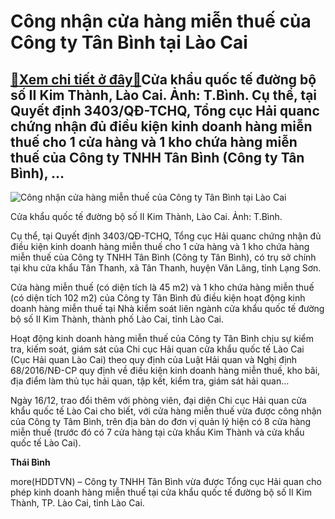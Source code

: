 Công nhận cửa hàng miễn thuế của Công ty Tân Bình tại Lào Cai
=============================================================

[:gift:Xem chi tiết ở đây:gift:](https://hddtvn.com/cong-nhan-cua-hang-mien-thue-cua-cong-ty-tan-binh-tai-lao-cai-2/)Cửa khẩu quốc tế đường bộ số II Kim Thành, Lào Cai. Ảnh: T.Bình. Cụ thể, tại Quyết định 3403/QĐ-TCHQ, Tổng cục Hải quanc chứng nhận đủ điều kiện kinh doanh hàng miễn thuế cho 1 cửa hàng và 1 kho chứa hàng miễn thuế của Công ty TNHH Tân Bình (Công ty Tân Bình), …
----------------------------------------------------------------------------------------------------------------------------------------------------------------------------------------------------------------------------------------------------------------------





![Công nhận cửa hàng miễn thuế của Công ty Tân Bình tại Lào Cai](https://hddtvn.com/wp-content/uploads/2021/01/2039_IMG_0989.jpg "Công nhận cửa hàng miễn thuế của Công ty Tân Bình tại Lào Cai")


Cửa khẩu quốc tế đường bộ số II Kim Thành, Lào Cai. Ảnh: T.Bình.



Cụ thể, tại Quyết định 3403/QĐ-TCHQ, Tổng cục Hải quanc chứng nhận đủ điều kiện kinh doanh hàng miễn thuế cho 1 cửa hàng và 1 kho chứa hàng miễn thuế của Công ty TNHH Tân Bình (Công ty Tân Bình), có trụ sở chính tại khu cửa khẩu Tân Thanh, xã Tân Thanh, huyện Văn Lãng, tỉnh Lạng Sơn.


Cửa hàng miễn thuế (có diện tích là 45 m2) và 1 kho chứa hàng miễn thuế (có diện tích 102 m2) của Công ty Tân Bình đủ điều kiện hoạt động kinh doanh hàng miễn thuế tại Nhà kiểm soát liên ngành cửa khẩu quốc tế đường bộ số II Kim Thành, thành phố Lào Cai, tỉnh Lào Cai.


Hoạt động kinh doanh hàng miễn thuế của Công ty Tân Bình chịu sự kiểm tra, kiếm soát, giám sát của Chi cục Hải quan cửa khẩu quốc tế Lào Cai (Cục Hải quan Lào Cai) theo quy định của Luật Hải quan và Nghị định 68/2016/NĐ-CP quy định về điều kiện kinh doanh hàng miễn thuế, kho bãi, địa điểm làm thủ tục hải quan, tập kết, kiểm tra, giám sát hải quan…


Ngày 16/12, trao đổi thêm với phòng viên, đại diện Chi cục Hải quan cửa khẩu quốc tế Lào Cai cho biết, với cửa hàng miễn thuế vừa được công nhận của Công ty Tâm Bình, trên địa bàn do đơn vị quản lý hiện có 8 cửa hàng miễn thuế (trước đó có 7 cửa hàng tại cửa khẩu Kim Thành và cửa khẩu quốc tế Lào Cai).




**Thái Bình**



more(HDDTVN) – Công ty TNHH Tân Bình vừa được Tổng cục Hải quan cho phép kinh doanh hàng miễn thuế tại cửa khẩu quốc tế đường bộ số II Kim Thành, TP. Lào Cai, tỉnh Lào Cai.

